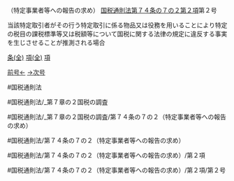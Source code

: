 （特定事業者等への報告の求め）
[国税通則法第７４条の７の２第２項](国税通則法＿＿＿＿＿第７４条の７の２第２項)第２号

当該特定取引者がその行う特定取引に係る物品又は役務を用いることにより特定の税目の課税標準等又は税額等について国税に関する法律の規定に違反する事実を生じさせることが推測される場合

[条(全)](国税通則法＿＿＿＿＿第７４条の７の２_.md)    [項(全)](国税通則法＿＿＿＿＿第７４条の７の２第２項_.md)    [項](国税通則法＿＿＿＿＿第７４条の７の２第２項.md)

[前号←](国税通則法＿＿＿＿＿第７４条の７の２第２項第１号.md)    [→次号](国税通則法＿＿＿＿＿第７４条の７の２第２項第３号.md)

#国税通則法

#国税通則法/_第７章の２国税の調査

#国税通則法/_第７章の２国税の調査/第７４条の７の２（特定事業者等への報告の求め）

#国税通則法/第７４条の７の２（特定事業者等への報告の求め）

#国税通則法/第７４条の７の２（特定事業者等への報告の求め）/第２項

#国税通則法/第７４条の７の２（特定事業者等への報告の求め）/第２項/第２号


